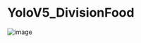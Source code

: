 # YoloV5_DivisionFood
![image](https://user-images.githubusercontent.com/83060689/235306488-02ab91a9-2a2e-4cb9-9dbb-051eca0fd287.png)
